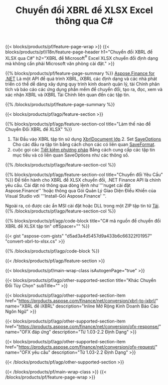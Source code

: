 ﻿---
title: Chuyển đổi XBRL để XLSX Excel thông qua C#
description: Mẫu mã cho XBRL để Excel XLSX C# chuyển đổi. Sử dụng API Ví dụ mã cho hàng loạt XBRL các tập tin để XLSX chuyển đổi trong vòng .NET dựa trên các ứng dụng. 
url: /vi/net/conversion/xbrl-to-xlsx/
family: finance
platformtag: net
feature: conversion
informat: XBRL
outformat: XLSX
otherformats: iXBRL
---
{{< blocks/products/pf/feature-page-wrap >}}
{{< blocks/products/pf/i18n/feature-page-header h1="Chuyển đổi XBRL để XLSX qua C#" h2="XBRL để Microsoft<sup>®</sup> Excel XLSX chuyển đổi định dạng mà không cần phải Microsoft văn phòng cài đặt." >}}

{{% blocks/products/pf/feature-page-summary %}}
[Aspose.Finance for .NET](https://products.aspose.com/finance/net/) Là một API để quá trình XBRL, iXBRL các định dạng và các nhà phát triển có thể dễ dàng xây dựng quy trình kinh doanh quản lý, tài Chính phân tích và báo cáo các ứng dụng phần mềm để chuyển đổi, tạo ra, đọc, xem và xác nhận XBRL và iXBRL Tài Chính liên quan đến các tập tin. 

{{% /blocks/products/pf/feature-page-summary %}}

{{< blocks/products/pf/agp/feature-section >}}

{{% blocks/products/pf/agp/feature-section-col title="Làm thế nào để Chuyển Đổi XBRL để XLSX" %}}
1. Tải Đầu vào XBRL tập tin sử dụng [XbrlDocument lớp](https://apireference.aspose.com/finance/net/aspose.finance.xbrl/xbrldocument).2. Set [SaveOptions](https://apireference.aspose.com/finance/net/aspose.finance.xbrl/saveoptions) Cho các đầu ra tập tin bằng cách chọn các có liên quan [SaveFormat](https://apireference.aspose.com/finance/net/aspose.finance.xbrl/saveformat).
3. cuộc gọi các [Tiết kiệm phương pháp](https://apireference.aspose.com/finance/net/aspose.finance.xbrl.xbrldocument/save/methods/2) Bằng cách cung cấp các tập tin mục tiêu và có liên quan SaveOptions như các thông số.

{{% /blocks/products/pf/agp/feature-section-col %}}

{{% blocks/products/pf/agp/feature-section-col title="Chuyển đổi Yêu Cầu" %}}
Để tiến hành cho XBRL để XLSX chuyển đổi, .NET Finance API là chính yêu cầu. Cài đặt nó thông qua dòng lệnh như '''nuget cài đặt Aspose.Finance'' 'hoặc thông qua Gói Quản Lý Giao Diện Điều Khiển của Visual Studio với '''Install-Gói Aspose.Finance' ''.

Ngoài ra, có được các ẩn MSI cài đặt hoặc DLL trong một ZIP tập tin từ [Tải](https://downloads.aspose.com/finance/net).
{{% /blocks/products/pf/agp/feature-section-col %}}

{{% blocks/products/pf/agp/code-block title="C# mã nguồn để chuyển đổi XBRL để XLSX tập tin" offSpacer="" %}}

{{< gist "aspose-com-gists" "d5ad3a4d5457d9a433b6c66322f01957" "convert-xbrl-to-xlsx.cs" >}}

{{% /blocks/products/pf/agp/code-block %}}

{{< /blocks/products/pf/agp/feature-section >}}

{{< blocks/products/pf/main-wrap-class isAutogenPage="true" >}}

{{< blocks/products/pf/agp/other-supported-section title="Khác Chuyển Đổi Tùy Chọn" subTitle="" >}}

{{< blocks/products/pf/agp/other-supported-section-item href="https://products.aspose.com/finance/net/conversion/xbrl-to-ixbrl/" name="XBRL để iXBRL" description="Inline Mở Rộng Kinh Doanh Báo Cáo Ngôn Ngữ" >}}

{{< blocks/products/pf/agp/other-supported-section-item href="https://products.aspose.com/finance/net/conversion/ofx-response/" name="OFX đáp ứng" description="Từ 1.03-2.2 Định Dạng" >}}

{{< blocks/products/pf/agp/other-supported-section-item href="https://products.aspose.com/finance/net/conversion/ofx-request/" name="OFX yêu cầu" description="Từ 1.03-2.2 Định Dạng" >}}

{{< /blocks/products/pf/agp/other-supported-section >}}

{{< /blocks/products/pf/main-wrap-class >}}
{{< /blocks/products/pf/feature-page-wrap >}}